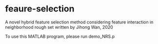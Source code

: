 # feaure-selection
A novel hybrid feature selection method considering feature interaction in neighborhood rough set written by Jihong Wan, 2020

To use this MATLAB program, please run demo_NRS.p

